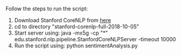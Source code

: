 Follow the steps to run the script:

1. Download Stanford CoreNLP from [here](https://stanfordnlp.github.io/CoreNLP/)
2. cd to directory "stanford-corenlp-full-2018-10-05"
3. Start server using: java -mx5g -cp "*" edu.stanford.nlp.pipeline.StanfordCoreNLPServer -timeout 10000
4. Run the script using: python sentimentAnalysis.py
